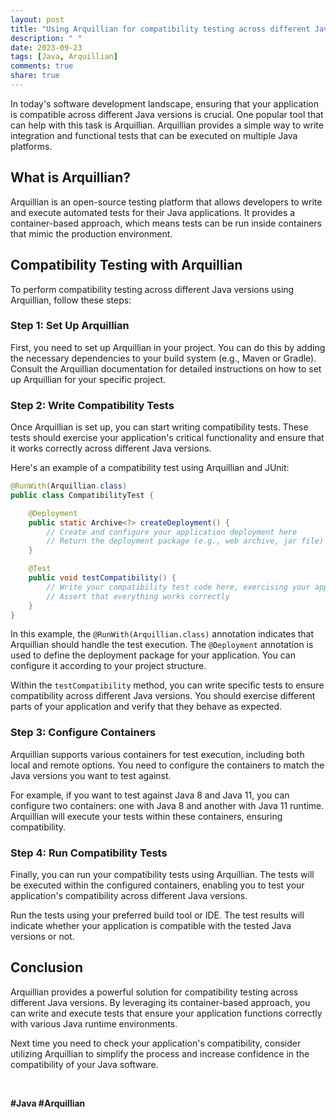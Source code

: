 ```yaml
---
layout: post
title: "Using Arquillian for compatibility testing across different Java versions"
description: " "
date: 2023-09-23
tags: [Java, Arquillian]
comments: true
share: true
---
```


In today's software development landscape, ensuring that your application is compatible across different Java versions is crucial. One popular tool that can help with this task is Arquillian. Arquillian provides a simple way to write integration and functional tests that can be executed on multiple Java platforms.

## What is Arquillian?

Arquillian is an open-source testing platform that allows developers to write and execute automated tests for their Java applications. It provides a container-based approach, which means tests can be run inside containers that mimic the production environment.

## Compatibility Testing with Arquillian

To perform compatibility testing across different Java versions using Arquillian, follow these steps:

### Step 1: Set Up Arquillian

First, you need to set up Arquillian in your project. You can do this by adding the necessary dependencies to your build system (e.g., Maven or Gradle). Consult the Arquillian documentation for detailed instructions on how to set up Arquillian for your specific project.

### Step 2: Write Compatibility Tests

Once Arquillian is set up, you can start writing compatibility tests. These tests should exercise your application's critical functionality and ensure that it works correctly across different Java versions.

Here's an example of a compatibility test using Arquillian and JUnit:

```java
@RunWith(Arquillian.class)
public class CompatibilityTest {

    @Deployment
    public static Archive<?> createDeployment() {
        // Create and configure your application deployment here
        // Return the deployment package (e.g., web archive, jar file)
    }

    @Test
    public void testCompatibility() {
        // Write your compatibility test code here, exercising your application's features
        // Assert that everything works correctly
    }
}
```

In this example, the `@RunWith(Arquillian.class)` annotation indicates that Arquillian should handle the test execution. The `@Deployment` annotation is used to define the deployment package for your application. You can configure it according to your project structure.

Within the `testCompatibility` method, you can write specific tests to ensure compatibility across different Java versions. You should exercise different parts of your application and verify that they behave as expected.

### Step 3: Configure Containers

Arquillian supports various containers for test execution, including both local and remote options. You need to configure the containers to match the Java versions you want to test against.

For example, if you want to test against Java 8 and Java 11, you can configure two containers: one with Java 8 and another with Java 11 runtime. Arquillian will execute your tests within these containers, ensuring compatibility.

### Step 4: Run Compatibility Tests

Finally, you can run your compatibility tests using Arquillian. The tests will be executed within the configured containers, enabling you to test your application's compatibility across different Java versions.

Run the tests using your preferred build tool or IDE. The test results will indicate whether your application is compatible with the tested Java versions or not.

## Conclusion

Arquillian provides a powerful solution for compatibility testing across different Java versions. By leveraging its container-based approach, you can write and execute tests that ensure your application functions correctly with various Java runtime environments.

Next time you need to check your application's compatibility, consider utilizing Arquillian to simplify the process and increase confidence in the compatibility of your Java software.

&nbsp;

**#Java #Arquillian**